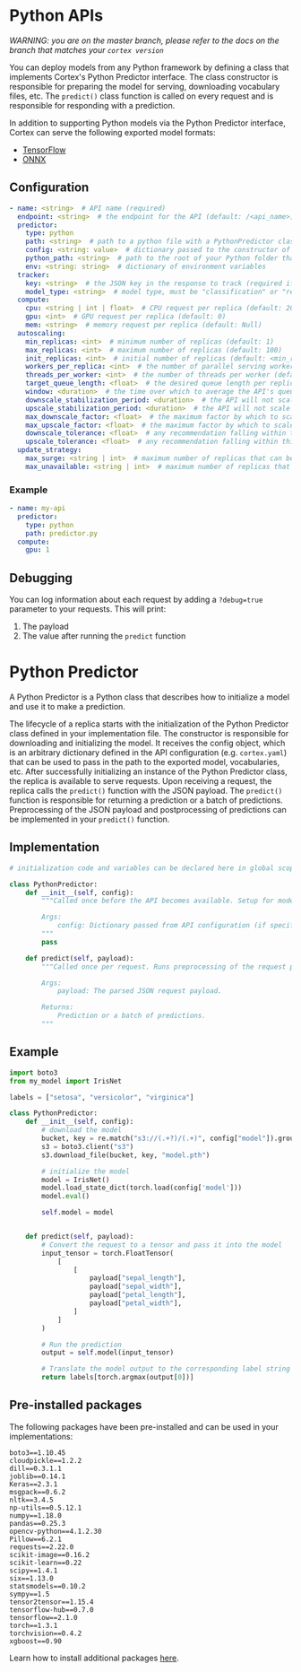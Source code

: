 # Python APIs

_WARNING: you are on the master branch, please refer to the docs on the branch that matches your `cortex version`_

You can deploy models from any Python framework by defining a class that implements Cortex's Python Predictor interface. The class constructor is responsible for preparing the model for serving, downloading vocabulary files, etc. The `predict()` class function is called on every request and is responsible for responding with a prediction.

In addition to supporting Python models via the Python Predictor interface, Cortex can serve the following exported model formats:

- [TensorFlow](tensorflow.md)
- [ONNX](onnx.md)

## Configuration

```yaml
- name: <string>  # API name (required)
  endpoint: <string>  # the endpoint for the API (default: /<api_name>)
  predictor:
    type: python
    path: <string>  # path to a python file with a PythonPredictor class definition, relative to the Cortex root (required)
    config: <string: value>  # dictionary passed to the constructor of a Predictor (optional)
    python_path: <string>  # path to the root of your Python folder that will be appended to PYTHONPATH (default: folder containing cortex.yaml)
    env: <string: string>  # dictionary of environment variables
  tracker:
    key: <string>  # the JSON key in the response to track (required if the response payload is a JSON object)
    model_type: <string>  # model type, must be "classification" or "regression" (required)
  compute:
    cpu: <string | int | float>  # CPU request per replica (default: 200m)
    gpu: <int>  # GPU request per replica (default: 0)
    mem: <string>  # memory request per replica (default: Null)
  autoscaling:
    min_replicas: <int>  # minimum number of replicas (default: 1)
    max_replicas: <int>  # maximum number of replicas (default: 100)
    init_replicas: <int>  # initial number of replicas (default: <min_replicas>)
    workers_per_replica: <int>  # the number of parallel serving workers to run on each replica (default: 4)
    threads_per_worker: <int>  # the number of threads per worker (default: 1)
    target_queue_length: <float>  # the desired queue length per replica (default: 0)
    window: <duration>  # the time over which to average the API's queue length (default: 60s)
    downscale_stabilization_period: <duration>  # the API will not scale below the highest recommendation made during this period (default: 5m)
    upscale_stabilization_period: <duration>  # the API will not scale above the lowest recommendation made during this period (default: 0m)
    max_downscale_factor: <float>  # the maximum factor by which to scale down the API on a single scaling event (default: 0.5)
    max_upscale_factor: <float>  # the maximum factor by which to scale up the API on a single scaling event (default: 10)
    downscale_tolerance: <float>  # any recommendation falling within this factor below the current number of replicas will not trigger a scale down event (default: 0.1)
    upscale_tolerance: <float>  # any recommendation falling within this factor above the current number of replicas will not trigger a scale up event (default: 0.1)
  update_strategy:
    max_surge: <string | int>  # maximum number of replicas that can be scheduled above the desired number of replicas during an update; can be an absolute number, e.g. 5, or a percentage of desired replicas, e.g. 10% (default: 25%)
    max_unavailable: <string | int>  # maximum number of replicas that can be unavailable during an update; can be an absolute number, e.g. 5, or a percentage of desired replicas, e.g. 10% (default: 25%)
```

### Example

```yaml
- name: my-api
  predictor:
    type: python
    path: predictor.py
  compute:
    gpu: 1
```

## Debugging

You can log information about each request by adding a `?debug=true` parameter to your requests. This will print:

1. The payload
2. The value after running the `predict` function

# Python Predictor

A Python Predictor is a Python class that describes how to initialize a model and use it to make a prediction.

The lifecycle of a replica starts with the initialization of the Python Predictor class defined in your implementation file. The constructor is responsible for downloading and initializing the model. It receives the config object, which is an arbitrary dictionary defined in the API configuration (e.g. `cortex.yaml`) that can be used to pass in the path to the exported model, vocabularies, etc. After successfully initializing an instance of the Python Predictor class, the replica is available to serve requests. Upon receiving a request, the replica calls the `predict()` function with the JSON payload. The `predict()` function is responsible for returning a prediction or a batch of predictions. Preprocessing of the JSON payload and postprocessing of predictions can be implemented in your `predict()` function.

## Implementation

```python
# initialization code and variables can be declared here in global scope

class PythonPredictor:
    def __init__(self, config):
        """Called once before the API becomes available. Setup for model serving such as downloading/initializing the model or downloading vocabulary can be done here. Required.

        Args:
            config: Dictionary passed from API configuration (if specified).
        """
        pass

    def predict(self, payload):
        """Called once per request. Runs preprocessing of the request payload, inference, and postprocessing of the inference output. Required.

        Args:
            payload: The parsed JSON request payload.

        Returns:
            Prediction or a batch of predictions.
        """
```

## Example

```python
import boto3
from my_model import IrisNet

labels = ["setosa", "versicolor", "virginica"]

class PythonPredictor:
    def __init__(self, config):
        # download the model
        bucket, key = re.match("s3://(.+?)/(.+)", config["model"]).groups()
        s3 = boto3.client("s3")
        s3.download_file(bucket, key, "model.pth")

        # initialize the model
        model = IrisNet()
        model.load_state_dict(torch.load(config['model']))
        model.eval()

        self.model = model


    def predict(self, payload):
        # Convert the request to a tensor and pass it into the model
        input_tensor = torch.FloatTensor(
            [
                [
                    payload["sepal_length"],
                    payload["sepal_width"],
                    payload["petal_length"],
                    payload["petal_width"],
                ]
            ]
        )

        # Run the prediction
        output = self.model(input_tensor)

        # Translate the model output to the corresponding label string
        return labels[torch.argmax(output[0])]
```

## Pre-installed packages

The following packages have been pre-installed and can be used in your implementations:

```text
boto3==1.10.45
cloudpickle==1.2.2
dill==0.3.1.1
joblib==0.14.1
Keras==2.3.1
msgpack==0.6.2
nltk==3.4.5
np-utils==0.5.12.1
numpy==1.18.0
pandas==0.25.3
opencv-python==4.1.2.30
Pillow==6.2.1
requests==2.22.0
scikit-image==0.16.2
scikit-learn==0.22
scipy==1.4.1
six==1.13.0
statsmodels==0.10.2
sympy==1.5
tensor2tensor==1.15.4
tensorflow-hub==0.7.0
tensorflow==2.1.0
torch==1.3.1
torchvision==0.4.2
xgboost==0.90
```

Learn how to install additional packages [here](../dependency-management/python-packages.md).

